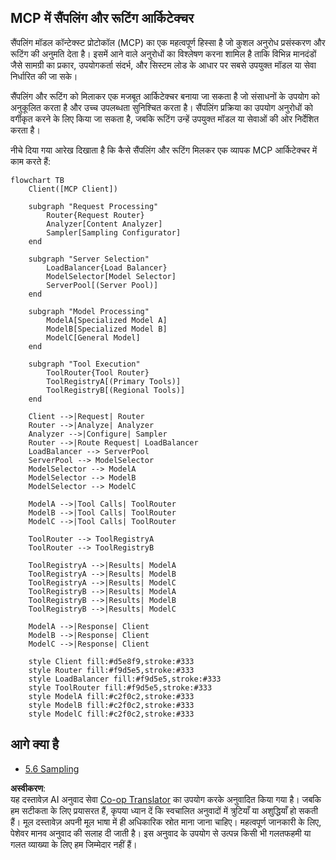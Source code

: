<!--
CO_OP_TRANSLATOR_METADATA:
{
  "original_hash": "2f1b473818b5a6cc9a9bbf777fffa6d4",
  "translation_date": "2025-07-14T21:45:56+00:00",
  "source_file": "05-AdvancedTopics/mcp-routing/README.md",
  "language_code": "hi"
}
-->
## MCP में सैंपलिंग और रूटिंग आर्किटेक्चर

सैंपलिंग मॉडल कॉन्टेक्स्ट प्रोटोकॉल (MCP) का एक महत्वपूर्ण हिस्सा है जो कुशल अनुरोध प्रसंस्करण और रूटिंग की अनुमति देता है। इसमें आने वाले अनुरोधों का विश्लेषण करना शामिल है ताकि विभिन्न मानदंडों जैसे सामग्री का प्रकार, उपयोगकर्ता संदर्भ, और सिस्टम लोड के आधार पर सबसे उपयुक्त मॉडल या सेवा निर्धारित की जा सके।

सैंपलिंग और रूटिंग को मिलाकर एक मजबूत आर्किटेक्चर बनाया जा सकता है जो संसाधनों के उपयोग को अनुकूलित करता है और उच्च उपलब्धता सुनिश्चित करता है। सैंपलिंग प्रक्रिया का उपयोग अनुरोधों को वर्गीकृत करने के लिए किया जा सकता है, जबकि रूटिंग उन्हें उपयुक्त मॉडल या सेवाओं की ओर निर्देशित करता है।

नीचे दिया गया आरेख दिखाता है कि कैसे सैंपलिंग और रूटिंग मिलकर एक व्यापक MCP आर्किटेक्चर में काम करते हैं:

```mermaid
flowchart TB
    Client([MCP Client])
    
    subgraph "Request Processing"
        Router{Request Router}
        Analyzer[Content Analyzer]
        Sampler[Sampling Configurator]
    end
    
    subgraph "Server Selection"
        LoadBalancer{Load Balancer}
        ModelSelector[Model Selector]
        ServerPool[(Server Pool)]
    end
    
    subgraph "Model Processing"
        ModelA[Specialized Model A]
        ModelB[Specialized Model B]
        ModelC[General Model]
    end
    
    subgraph "Tool Execution"
        ToolRouter{Tool Router}
        ToolRegistryA[(Primary Tools)]
        ToolRegistryB[(Regional Tools)]
    end
    
    Client -->|Request| Router
    Router -->|Analyze| Analyzer
    Analyzer -->|Configure| Sampler
    Router -->|Route Request| LoadBalancer
    LoadBalancer --> ServerPool
    ServerPool --> ModelSelector
    ModelSelector --> ModelA
    ModelSelector --> ModelB
    ModelSelector --> ModelC
    
    ModelA -->|Tool Calls| ToolRouter
    ModelB -->|Tool Calls| ToolRouter
    ModelC -->|Tool Calls| ToolRouter
    
    ToolRouter --> ToolRegistryA
    ToolRouter --> ToolRegistryB
    
    ToolRegistryA -->|Results| ModelA
    ToolRegistryA -->|Results| ModelB
    ToolRegistryA -->|Results| ModelC
    ToolRegistryB -->|Results| ModelA
    ToolRegistryB -->|Results| ModelB
    ToolRegistryB -->|Results| ModelC
    
    ModelA -->|Response| Client
    ModelB -->|Response| Client
    ModelC -->|Response| Client
    
    style Client fill:#d5e8f9,stroke:#333
    style Router fill:#f9d5e5,stroke:#333
    style LoadBalancer fill:#f9d5e5,stroke:#333
    style ToolRouter fill:#f9d5e5,stroke:#333
    style ModelA fill:#c2f0c2,stroke:#333
    style ModelB fill:#c2f0c2,stroke:#333
    style ModelC fill:#c2f0c2,stroke:#333
```

## आगे क्या है

- [5.6 Sampling](../mcp-sampling/README.md)

**अस्वीकरण**:  
यह दस्तावेज़ AI अनुवाद सेवा [Co-op Translator](https://github.com/Azure/co-op-translator) का उपयोग करके अनुवादित किया गया है। जबकि हम सटीकता के लिए प्रयासरत हैं, कृपया ध्यान दें कि स्वचालित अनुवादों में त्रुटियाँ या अशुद्धियाँ हो सकती हैं। मूल दस्तावेज़ अपनी मूल भाषा में ही अधिकारिक स्रोत माना जाना चाहिए। महत्वपूर्ण जानकारी के लिए, पेशेवर मानव अनुवाद की सलाह दी जाती है। इस अनुवाद के उपयोग से उत्पन्न किसी भी गलतफहमी या गलत व्याख्या के लिए हम जिम्मेदार नहीं हैं।